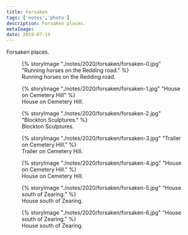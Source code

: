 ```yaml
---
title: Forsaken
tags: ['notes','photo']
description: Forsaken places.
metaImage: 
date: 2019-07-19
---
```

Forsaken places. 

<figure>
    {% storyImage "./notes/2020/forsaken/forsaken-0.jpg" "Running horses on the Redding road." %}
    <figcaption>Running horses on the Redding road. </figcaption>
</figure>

<figure>
    {% storyImage "./notes/2020/forsaken/forsaken-1.jpg" "House on Cemetery Hill" %}
    <figcaption>House on Cemetery Hill.</figcaption>
</figure>

<figure>
    {% storyImage "./notes/2020/forsaken/forsaken-2.jpg" "Blockton Sculptures." %}
    <figcaption>Blockton Sculptures. </figcaption>
</figure>

<figure>
    {% storyImage "./notes/2020/forsaken/forsaken-3.jpg" "Trailer on Cemetery Hill." %}
    <figcaption>Trailer on Cemetery Hill.</figcaption>
</figure>

<figure>
    {% storyImage "./notes/2020/forsaken/forsaken-4.jpg" "House on Cemetery Hill." %}
    <figcaption>House on Cemetery Hill.</figcaption>
</figure>

<figure>
    {% storyImage "./notes/2020/forsaken/forsaken-5.jpg" "House south of Zearing." %}
    <figcaption>House south of Zearing.</figcaption>
</figure>

<figure>
    {% storyImage "./notes/2020/forsaken/forsaken-6.jpg" "House south of Zearing." %}
    <figcaption>House south of Zearing.</figcaption>
</figure>


